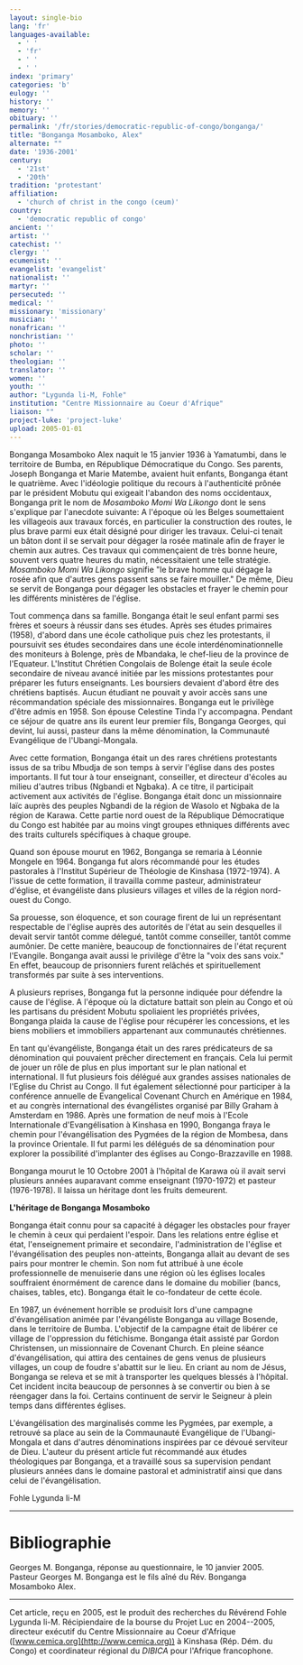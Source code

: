 ```yaml
---
layout: single-bio
lang: 'fr'
languages-available:
  - ' '
  - 'fr'
  - ' '
  - ' '
index: 'primary'
categories: 'b'
eulogy: ''
history: ''
memory: ''
obituary: ''
permalink: '/fr/stories/democratic-republic-of-congo/bonganga/'
title: "Bonganga Mosamboko, Alex"
alternate: ""
date: '1936-2001'
century:
  - '21st'
  - '20th'
tradition: 'protestant'
affiliation:
  - 'church of christ in the congo (ceum)'
country:
  - 'democratic republic of congo'
ancient: ''
artist: ''
catechist: ''
clergy: ''
ecumenist: ''
evangelist: 'evangelist'
nationalist: ''
martyr: ''
persecuted: ''
medical: ''
missionary: 'missionary'
musician: ''
nonafrican: ''
nonchristian: ''
photo: ''
scholar: ''
theologian: ''
translator: ''
women: ''
youth: ''
author: "Lygunda li-M, Fohle"
institution: "Centre Missionnaire au Coeur d'Afrique"
liaison: ""
project-luke: 'project-luke'
upload: 2005-01-01
---
```




Bonganga Mosamboko Alex naquit le 15 janvier 1936 à Yamatumbi, dans le territoire de Bumba, en République Démocratique du Congo. Ses parents, Joseph Bonganga et Marie Matembe, avaient huit enfants, Bonganga étant le quatrième. Avec l'idéologie politique du recours à l'authenticité prônée par le président Mobutu qui exigeait l'abandon des noms occidentaux, Bonganga prit le nom de *Mosamboko Momi Wa Likongo* dont le sens s'explique par l'anecdote suivante: A l'époque où les Belges soumettaient les villageois aux travaux forcés, en particulier la construction des routes, le plus brave parmi eux était désigné pour diriger les travaux. Celui-ci tenait un bâton dont il se servait pour dégager la rosée matinale afin de frayer le chemin aux autres. Ces travaux qui commençaient de très bonne heure, souvent vers quatre heures du matin, nécessitaient une telle stratégie. *Mosamboko Momi Wa Likongo* signifie "le brave homme qui dégage la rosée afin que d'autres gens passent sans se faire mouiller." De même, Dieu se servit de Bonganga pour dégager les obstacles et frayer le chemin pour les différents ministères de l'église.

Tout commença dans sa famille. Bonganga était le seul enfant parmi ses frères et soeurs à réussir dans ses études. Après ses études primaires (1958), d'abord dans une école catholique puis chez les protestants, il poursuivit ses études secondaires dans une école interdénominationnelle des moniteurs à Bolenge, près de Mbandaka, le chef-lieu de la province de l'Equateur. L'Institut Chrétien Congolais de Bolenge était la seule école secondaire de niveau avancé initiée par les missions protestantes pour préparer les futurs enseignants. Les boursiers devaient d'abord être des chrétiens baptisés. Aucun étudiant ne pouvait y avoir accès sans une récommandation spéciale des missionnaires. Bonganga eut le privilège d'être admis en 1958. Son épouse Celestine Tinda l'y accompagna. Pendant ce séjour de quatre ans ils eurent leur premier fils, Bonganga Georges, qui devint, lui aussi, pasteur dans la même dénomination, la Communauté Evangélique de l'Ubangi-Mongala.

Avec cette formation, Bonganga était un des rares chrétiens protestants issus de sa tribu Mbudja de son temps à servir l'église dans des postes importants. Il fut tour à tour enseignant, conseiller, et directeur d'écoles au milieu d'autres tribus (Ngbandi et Ngbaka). A ce titre, il participait activement aux activités de l'église. Bonganga était donc un missionnaire laïc auprès des peuples Ngbandi de la région de Wasolo et Ngbaka de la région de Karawa. Cette partie nord ouest de la République Démocratique du Congo est habitée par au moins vingt groupes ethniques différents avec des traits culturels spécifiques à chaque groupe.

Quand son épouse mourut en 1962, Bonganga se remaria à Léonnie Mongele en 1964. Bonganga fut alors récommandé pour les études pastorales à l'Institut Supérieur de Théologie de Kinshasa (1972-1974). A l'issue de cette formation, il travailla comme pasteur, administrateur d'église, et évangéliste dans plusieurs villages et villes de la région nord-ouest du Congo.

Sa prouesse, son éloquence, et son courage firent de lui un représentant respectable de l'église auprès des autorités de l'état au sein desquelles il devait servir tantôt comme délegué, tantôt comme conseiller, tantôt comme aumônier. De cette manière, beaucoup de fonctionnaires de l'état reçurent l'Evangile. Bonganga avait aussi le privilège d'être la "voix des sans voix." En effet, beaucoup de prisonniers furent relâchés et spirituellement transformés par suite à ses interventions.

A plusieurs reprises, Bonganga fut la personne indiquée pour défendre la cause de l'église. A l'époque où la dictature battait son plein au Congo et où les partisans du président Mobutu spoliaient les propriétés privées, Bonganga plaida la cause de l'église pour récupérer les concessions, et les biens mobiliers et immobiliers appartenant aux communautés chrétiennes.

En tant qu'évangéliste, Bonganga était un des rares prédicateurs de sa dénomination qui pouvaient prêcher directement en français. Cela lui permit de jouer un rôle de plus en plus important sur le plan national et international. Il fut plusieurs fois délégué aux grandes assises nationales de l'Eglise du Christ au Congo. Il fut également sélectionné pour participer à la conférence annuelle de Evangelical Covenant Church en Amérique en 1984, et au congrès international des évangélistes organisé par Billy Graham à Amsterdam en 1986. Après une formation de neuf mois à l'Ecole Internationale d'Evangélisation à Kinshasa en 1990, Bonganga fraya le chemin pour l'évangélisation des Pygmées de la région de Mombesa, dans la province Orientale. Il fut parmi les délégués de sa dénomination pour explorer la possibilité d'implanter des églises au Congo-Brazzaville en 1988.

Bonganga mourut le 10 Octobre 2001 à l'hôpital de Karawa où il avait servi plusieurs années auparavant comme enseignant (1970-1972) et pasteur (1976-1978).  Il laissa un héritage dont les fruits demeurent.

**L'héritage de Bonganga Mosamboko**

Bonganga était connu pour sa capacité à dégager les obstacles pour frayer le chemin à ceux qui perdaient l'espoir. Dans les relations entre église et état, l'enseignement primaire et secondaire, l'administration de l'église et l'évangélisation des peuples non-atteints, Bonganga allait au devant de ses pairs pour montrer le chemin. Son nom fut attribué à une école professionnelle de menuiserie dans une région où les églises locales souffraient énormément de carence dans le domaine du mobilier (bancs, chaises, tables, etc). Bonganga était le co-fondateur de cette école.

En 1987, un événement horrible se produisit lors d'une campagne d'évangélisation animée par l'évangéliste Bonganga au village Bosende, dans le territoire de Bumba. L'objectif de la campagne était de libérer ce village de l'oppression du fétichisme. Bonganga était assisté par Gordon Christensen, un missionnaire de Covenant Church. En pleine séance d'évangélisation, qui attira des centaines de gens venus de plusieurs villages, un coup de foudre s'abattit sur le lieu. En criant au nom de Jésus, Bonganga se releva et se mit à transporter les quelques blessés à l'hôpital. Cet incident incita beaucoup de personnes à se convertir ou bien à se réengager dans la foi. Certains continuent de servir le Seigneur à plein temps dans différentes églises.

L'évangélisation des marginalisés comme les Pygmées, par exemple, a retrouvé sa place au sein de la Commaunauté Evangélique de l'Ubangi-Mongala et dans d'autres dénominations inspirées par ce dévoué serviteur de Dieu. L'auteur du présent article fut récommandé aux études théologiques par Bonganga, et a travaillé sous sa supervision pendant plusieurs années dans le domaine pastoral et administratif ainsi que dans celui de l'évangélisation.

Fohle Lygunda li-M

---

# Bibliographie

Georges M. Bonganga, réponse au questionnaire, le 10 janvier 2005. Pasteur Georges M. Bonganga est le fils aîné du Rév. Bonganga Mosamboko Alex.

---

Cet article, re&ccedil;u en 2005, est le produit des recherches du R&eacute;v&eacute;rend Fohle Lygunda li-M.  R&eacute;cipiendaire de la bourse du Projet Luc en 2004--2005, directeur ex&eacute;cutif du Centre Missionnaire au Coeur d'Afrique ([www.cemica.org](http://www.cemica.org)) &agrave; Kinshasa (R&eacute;p. D&eacute;m. du Congo) et coordinateur r&eacute;gional du *DIBICA* pour l'Afrique francophone.
